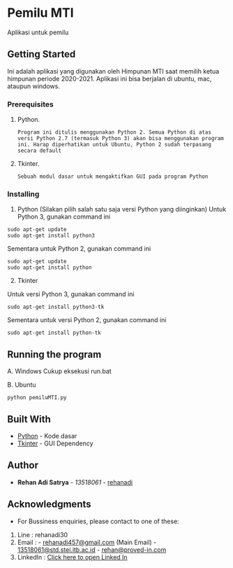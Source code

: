 # Pemilu MTI

Aplikasi untuk pemilu

## Getting Started

Ini adalah aplikasi yang digunakan oleh Himpunan MTI saat memilih ketua himpunan periode 2020-2021. 
Aplikasi ini bisa berjalan di ubuntu, mac, ataupun windows.

### Prerequisites

1. Python. 
   ```
   Program ini ditulis menggunakan Python 2. Semua Python di atas versi Python 2.7 (termasuk Python 3) akan bisa menggunakan program ini. Harap diperhatikan untuk Ubuntu, Python 2 sudah terpasang secara default
   ```
2. Tkinter.
   ```
   Sebuah modul dasar untuk mengaktifkan GUI pada program Python
   ```

### Installing

1. Python (Silakan pilih salah satu saja versi Python yang diinginkan)
Untuk Python 3, gunakan command ini

```
sudo apt-get update
sudo apt-get install python3
```

Sementara untuk Python 2, gunakan command ini

```
sudo apt-get update
sudo apt-get install python
```
2. Tkinter

Untuk versi Python 3, gunakan command ini

```
sudo apt-get install python3-tk
```

Sementara untuk versi Python 2, gunakan command ini

```
sudo apt-get install python-tk
```



## Running the program

A. Windows
Cukup eksekusi run.bat

B. Ubuntu

```
python pemiluMTI.py
```

## Built With

* [Python](https://docs.python.org/3/) - Kode dasar
* [Tkinter](https://docs.python.org/2/library/tkinter.html) - GUI Dependency

## Author

* **Rehan Adi Satrya** - *13518061* - [rehanadi](https://github.com/rehanadi30)

## Acknowledgments

* For Bussiness enquiries, please contact to one of these:
1. Line : rehanadi30
2. Email :  - rehanadi457@gmail.com (Main Email)
            - 13518061@std.stei.itb.ac.id
            - rehan@proved-in.com
3. LinkedIn : [Click here to open Linked In](https://www.linkedin.com/in/rehan-adi/)
